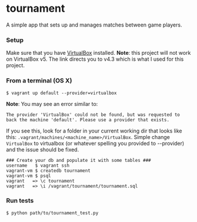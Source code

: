 # tournament
A simple app that sets up and manages matches between game players.

### Setup

Make sure that you have [VirtualBox](https://www.virtualbox.org/wiki/Download_Old_Builds) installed. **Note**: this project will not work on VirtualBox v5. The link directs you to v4.3 which is what I used for this project.

### From a terminal (OS X)

```
$ vagrant up default --provider=virtualbox
```

**Note**: You may see an error similar to:

```
The provider 'VirtualBox' could not be found, but was requested to
back the machine 'default'. Please use a provider that exists.
```

If you see this, look for a folder in your current working dir that looks like this: ```.vagrant/machines/<machine_name>/VirtualBox```. Simple change ```VirtualBox``` to virtualbox (or whatever spelling you provided to --provider) and the issue should be fixed.

```
### Create your db and populate it with some tables ###
username   $ vagrant ssh 
vagrant-vm $ createdb tournament
vagrant-vm $ psql
vagrant   => \c tournament
vagrant   => \i /vagrant/tournament/tournament.sql
```

### Run tests

```
$ python path/to/tournament_test.py
```
